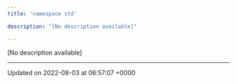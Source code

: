 ```yaml
---
title: 'namespace std'

description: "[No description available]"

---
```







[No description available]






-------------------------------

Updated on 2022-08-03 at 06:57:07 +0000